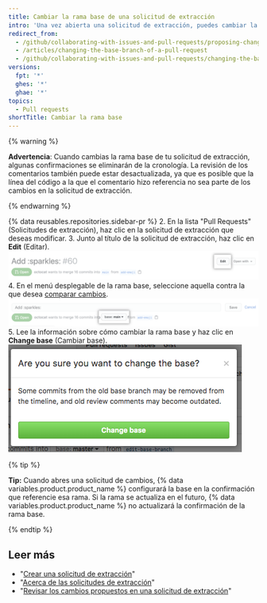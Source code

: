 ```yaml
---
title: Cambiar la rama base de una solicitud de extracción
intro: 'Una vez abierta una solicitud de extracción, puedes cambiar la rama base para comparar los cambios en la solicitud de extracción frente a una rama diferente.'
redirect_from:
  - /github/collaborating-with-issues-and-pull-requests/proposing-changes-to-your-work-with-pull-requests/changing-the-base-branch-of-a-pull-request
  - /articles/changing-the-base-branch-of-a-pull-request
  - /github/collaborating-with-issues-and-pull-requests/changing-the-base-branch-of-a-pull-request
versions:
  fpt: '*'
  ghes: '*'
  ghae: '*'
topics:
  - Pull requests
shortTitle: Cambiar la rama base
---
```


{% warning %}

**Advertencia**: Cuando cambias la rama base de tu solicitud de extracción, algunas confirmaciones se eliminarán de la cronología. La revisión de los comentarios también puede estar desactualizada, ya que es posible que la línea del código a la que el comentario hizo referencia no sea parte de los cambios en la solicitud de extracción.

{% endwarning %}

{% data reusables.repositories.sidebar-pr %}
2. En la lista "Pull Requests" (Solicitudes de extracción), haz clic en la solicitud de extracción que deseas modificar.
3. Junto al título de la solicitud de extracción, haz clic en **Edit** (Editar). ![Botón Pull request edit (Edición de solicitud de extracción)](/assets/images/help/pull_requests/pull-request-edit.png)
4. En el menú desplegable de la rama base, seleccione aquella contra la que desea [comparar cambios](/github/committing-changes-to-your-project/comparing-commits#comparing-branches). ![Menú desplegable de la rama base ](/assets/images/help/pull_requests/pull-request-edit-base-branch.png)
5. Lee la información sobre cómo cambiar la rama base y haz clic en **Change base** (Cambiar base). ![Botón de confirmación para cambiar la rama base ](/assets/images/help/pull_requests/pull-request-base-branch-confirm.png)

{% tip %}

**Tip:** Cuando abres una solicitud de cambios, {% data variables.product.product_name %} configurará la base en la confirmación que referencie esa rama. Si la rama se actualiza en el futuro, {% data variables.product.product_name %} no actualizará la confirmación de la rama base.

{% endtip %}

## Leer más

- "[Crear una solicitud de extracción](/articles/creating-a-pull-request)"
- "[Acerca de las solicitudes de extracción](/articles/about-pull-requests)"
- "[Revisar los cambios propuestos en una solicitud de extracción](/articles/reviewing-proposed-changes-in-a-pull-request)"
